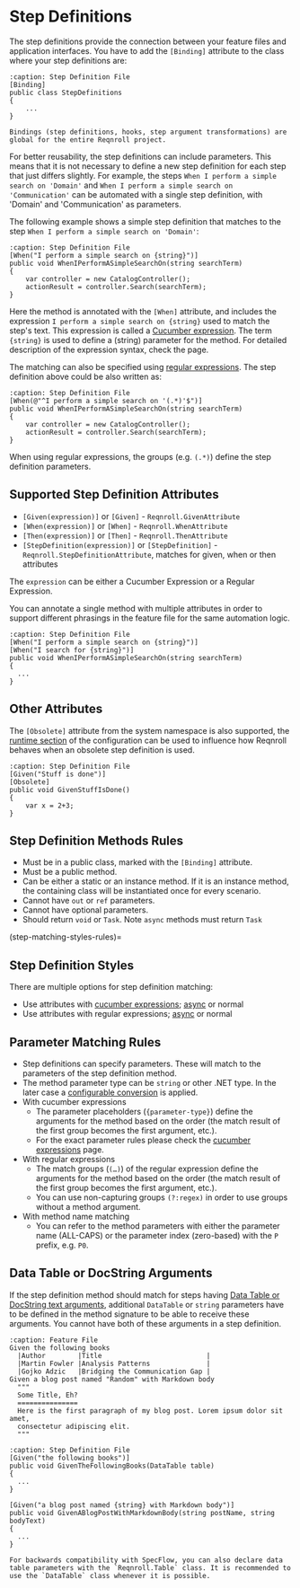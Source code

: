 # Step Definitions

The step definitions provide the connection between your feature files and application interfaces. You have to add the `[Binding]` attribute to the class where your step definitions are:

```{code-block} csharp
:caption: Step Definition File
[Binding]
public class StepDefinitions
{
	...
}
```

```{note}
Bindings (step definitions, hooks, step argument transformations) are global for the entire Reqnroll project.
```

For better reusability, the step definitions can include parameters. This means that it is not necessary to define a new step definition for each step that just differs slightly. For example, the steps `When I perform a simple search on 'Domain'` and `When I perform a simple search on 'Communication'` can be automated with a single step definition, with 'Domain' and 'Communication' as parameters.  

The following example shows a simple step definition that matches to the step `When I perform a simple search on 'Domain'`:

```{code-block} csharp
:caption: Step Definition File
[When("I perform a simple search on {string}")]
public void WhenIPerformASimpleSearchOn(string searchTerm)
{
    var controller = new CatalogController();
    actionResult = controller.Search(searchTerm);
}
```

Here the method is annotated with the `[When]` attribute, and includes the expression `I perform a simple search on {string}` used to match the step's text. This expression is called a [Cucumber expression](cucumber-expressions). The term `{string}` is used to define a (string) parameter for the method. For detailed description of the expression syntax, check the [](cucumber-expressions) page.

The matching can also be specified using [regular expressions](https://docs.microsoft.com/en-us/dotnet/standard/base-types/regular-expressions). The step definition above could be also written as:

```{code-block} csharp
:caption: Step Definition File
[When(@"^I perform a simple search on '(.*)'$")]
public void WhenIPerformASimpleSearchOn(string searchTerm)
{
    var controller = new CatalogController();
    actionResult = controller.Search(searchTerm);
}
```

When using regular expressions, the groups (e.g. `(.*)`) define the step definition parameters.

## Supported Step Definition Attributes

* `[Given(expression)]` or `[Given]` - `Reqnroll.GivenAttribute`
* `[When(expression)]` or `[When]` - `Reqnroll.WhenAttribute`
* `[Then(expression)]` or `[Then]` - `Reqnroll.ThenAttribute`
* `[StepDefinition(expression)]` or `[StepDefinition]` - `Reqnroll.StepDefinitionAttribute`, matches for given, when or then attributes

The `expression` can be either a Cucumber Expression or a Regular Expression. 

You can annotate a single method with multiple attributes in order to support different phrasings in the feature file for the same automation logic.

```{code-block} csharp
:caption: Step Definition File
[When("I perform a simple search on {string}")]
[When("I search for {string}")]
public void WhenIPerformASimpleSearchOn(string searchTerm)
{
  ...
}
```

## Other Attributes

The `[Obsolete]` attribute from the system namespace is also supported, the [runtime section](../installation/configuration.md#runtime) of the configuration can be used to influence how Reqnroll behaves when an obsolete step definition is used.

```{code-block} csharp
:caption: Step Definition File
[Given("Stuff is done")]
[Obsolete]
public void GivenStuffIsDone()
{
    var x = 2+3;
}
```


## Step Definition Methods Rules

* Must be in a public class, marked with the `[Binding]` attribute.
* Must be a public method.
* Can be either a static or an instance method. If it is an instance method, the containing class will be instantiated once for every scenario.
* Cannot have `out` or `ref` parameters.
* Cannot have optional parameters.
* Should return `void` or `Task`. Note `async` methods must return `Task`

(step-matching-styles-rules)=
## Step Definition Styles

There are multiple options for step definition matching:

* Use attributes with [cucumber expressions](cucumber-expressions); [async](asynchronous-bindings) or normal
* Use attributes with regular expressions; [async](asynchronous-bindings) or normal

## Parameter Matching Rules

* Step definitions can specify parameters. These will match to the parameters of the step definition method.
* The method parameter type can be `string` or other .NET type. In the later case a [configurable conversion](step-argument-conversions) is applied.
* With cucumber expressions
  * The parameter placeholders (`{parameter-type}`) define the arguments for the method based on the order (the match result of the first group becomes the first argument, etc.).
  * For the exact parameter rules please check the [cucumber expressions](cucumber-expressions) page.
* With regular expressions
  * The match groups (`(…)`) of the regular expression define the arguments for the method based on the order (the match result of the first group becomes the first argument, etc.).
  * You can use non-capturing groups `(?:regex)` in order to use groups without a method argument.
* With method name matching
  * You can refer to the method parameters with either the parameter name (ALL-CAPS) or the parameter index (zero-based) with the `P` prefix, e.g. `P0`.

## Data Table or DocString Arguments

If the step definition method should match for steps having [Data Table or DocString text arguments](../gherkin/gherkin-reference), additional `DataTable` or `string` parameters have to be defined in the method signature to be able to receive these arguments. You cannot have both of these arguments in a step definition.

```{code-block} gherkin
:caption: Feature File
Given the following books
  |Author        |Title                          |
  |Martin Fowler |Analysis Patterns              |
  |Gojko Adzic   |Bridging the Communication Gap |
Given a blog post named "Random" with Markdown body
  """
  Some Title, Eh?
  ===============
  Here is the first paragraph of my blog post. Lorem ipsum dolor sit amet,
  consectetur adipiscing elit.
  """
```

```{code-block} csharp
:caption: Step Definition File
[Given("the following books")]
public void GivenTheFollowingBooks(DataTable table)
{
  ...
}

[Given("a blog post named {string} with Markdown body")]
public void GivenABlogPostWithMarkdownBody(string postName, string bodyText)
{
  ...
}
```

```{note}
For backwards compatibility with SpecFlow, you can also declare data table parameters with the `Reqnroll.Table` class. It is recommended to use the `DataTable` class whenever it is possible.
```
